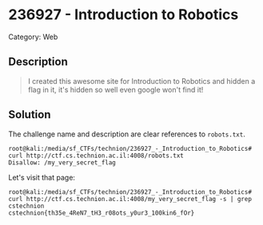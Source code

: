 # 236927 - Introduction to Robotics
Category: Web

## Description
> I created this awesome site for Introduction to Robotics and hidden a flag in it, it's hidden so well even google won't find it!

## Solution

The challenge name and description are clear references to `robots.txt`.

```console
root@kali:/media/sf_CTFs/technion/236927_-_Introduction_to_Robotics# curl http://ctf.cs.technion.ac.il:4008/robots.txt
Disallow: /my_very_secret_flag
```

Let's visit that page:
```console
root@kali:/media/sf_CTFs/technion/236927_-_Introduction_to_Robotics# curl http://ctf.cs.technion.ac.il:4008/my_very_secret_flag -s | grep cstechnion
cstechnion{th35e_4ReN7_tH3_r08ots_y0ur3_100kin6_fOr}
```

